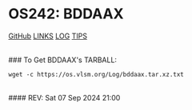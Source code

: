 ---
---

# OS242: BDDAAX

[GitHub](https://github.com/bddaax/os242/)
[LINKS](LINKS/)
[LOG](TXT/mylog.txt)
[TIPS](TIPS/)

<br>
### To Get BDDAAX's TARBALL:

```
wget -c https://os.vlsm.org/Log/bddaax.tar.xz.txt

```

<br>
#### REV: Sat 07 Sep 2024 21:00
<br>
